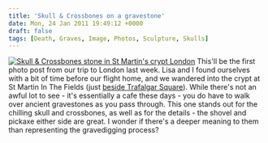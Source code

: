 ```yaml
---
title: 'Skull & Crossbones on a gravestone'
date: Mon, 24 Jan 2011 19:49:12 +0000
draft: false
tags: [Death, Graves, Image, Photos, Sculpture, Skulls]
---
```


[![Skull & Crossbones stone in St Martin's crypt London](http://gerard.interwebworld.co.uk/files/2011/01/st-martin-skull-crossbones.jpg)](http://gerard.interwebworld.co.uk/files/2011/01/st-martin-skull-crossbones.jpg) This'll be the first photo post from our trip to London last week. Lisa and I found ourselves with a bit of time before our flight home, and we wandered into the crypt at St Martin In The Fields (just [beside Trafalgar Square](http://gerardmcgarry.com/photo/trafalgar-square)). While there's not an awful lot to see - it's essentially a cafe these days - you do have to walk over ancient gravestones as you pass through. This one stands out for the chilling skull and crossbones, as well as for the details - the shovel and pickaxe either side are great. I wonder if there's a deeper meaning to them than representing the gravedigging process?